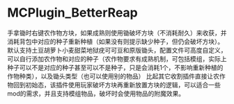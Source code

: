 # MCPlugin_BetterReap
手拿锄时右键农作物方块，如果成熟则使用锄破坏方块（不消耗耐久）来收获，并消耗背包中对应的种子重新种植（如果没有则提示缺少种子，但仍会破坏方块）。
默认支持土豆胡萝卜小麦甜菜地狱疣可可豆和原版锄头，配置文件可高度自定义，可以自行添加农作物和对应的种子（农作物要求有成熟机制，可包括模组，实际上种子可以不是对应的种子甚至可以不是种子，只是会消耗1个，不影响重新种植的作物种类），以及锄头类型（也可以使用别的物品）
比起其它收割插件直接让农作物回到初始态，该插件使用玩家破坏方块再重新放置方块的逻辑，可以适合一些mod的需求，并且支持模组物品，破坏时会使用物品的附魔效果。
